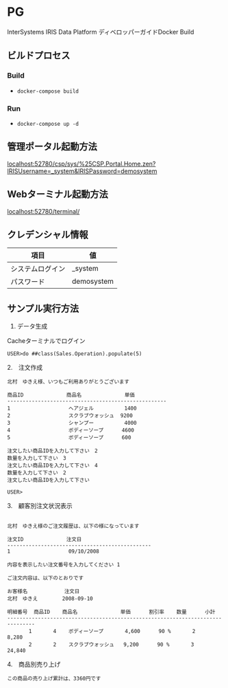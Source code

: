 # PG

InterSystems IRIS Data Platform ディベロッパーガイドDocker Build


## ビルドプロセス

### Build
* `docker-compose build`
### Run
* `docker-compose up -d`


## 管理ポータル起動方法

[localhost:52780/csp/sys/%25CSP.Portal.Home.zen?IRISUsername=_system&IRISPassword=demosystem](http://localhost:52780/csp/sys/%25CSP.Portal.Home.zen?IRISUsername=_system&IRISPassword=demosystem)

## Webターミナル起動方法

[localhost:52780/terminal/](http://localhost:52780/terminal/)

## クレデンシャル情報

|項目           |値         |
|--------------|-----------|
|システムログイン |_system    |
|パスワード　	    |demosystem |


## サンプル実行方法

1. データ生成

Cacheターミナルでログイン

`USER>do ##class(Sales.Operation).populate(5)`

2.　注文作成　

```USER>d ##class(Sales.Operation).placeOrder(3)
北村　ゆきえ様、いつもご利用ありがとうございます
 
商品ID              商品名              単価
----------------------------------------------------
1                   ヘアジェル          1400
2                   スクラブウォッシュ  9200
3                   シャンプー          4000
4                   ボディーソープ      4600
5                   ボディーソープ      600
 
注文したい商品IDを入力して下さい　2
数量を入力して下さい　3
注文したい商品IDを入力して下さい　4
数量を入力して下さい　2
注文したい商品IDを入力して下さい　
 
USER>
```

3.　顧客別注文状況表示

```USER>d ##class(Sales.Operation).orderByCustomer(3)
 
北村　ゆきえ様のご注文履歴は、以下の様になっています
 
注文ID              注文日
-----------------------------------------------
1                   09/10/2008
 
内容を表示したい注文番号を入力してください 1
 
ご注文内容は、以下のとおりです
 
お客様名            注文日
北村　ゆきえ        2008-09-10
 
明細番号  商品ID    商品名              単価      割引率    数量      小計
-------------------------------------------------------------------------------
       1       4    ボディーソープ       4,600      90 %       2         8,280
       2       2    スクラブウォッシュ   9,200      90 %       3        24,840
```

4.　商品別売り上げ

```USER>d ##class(Sales.Operation).totalByProduct(1)
この商品の売り上げ累計は、3360円です
```
